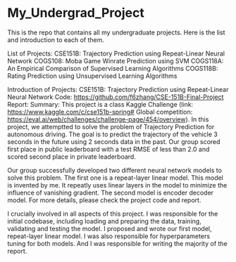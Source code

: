 # My_Undergrad_Project

This is the repo that contains all my undergraduate projects. Here is the list and introduction to each of them.

List of Projects:
CSE151B: Trajectory Prediction using Repeat-Linear Neural Network
COGS108: Moba Game Winrate Prediction using SVM
COGS118A: An Empirical Comparison of Supervised Learning Algorithms
COGS118B: Rating Prediction using Unsupervised Learning Algorithms

Introduction of Projects:
CSE151B: Trajectory Prediction using Repeat-Linear Neural Network
Code: https://github.com/f6zhang/CSE-151B-Final-Project
Report: 
Summary:
This project is a class Kaggle Challenge (link: https://www.kaggle.com/c/cse151b-spring# Global competition: https://eval.ai/web/challenges/challenge-page/454/overview). In this project, we attemptted to solve the problem of Trajectory Prediction for autonomous driving. The goal is to predict the trajectory of the vehicle 3 seconds in the future using 2 seconds data in the past. Our group scored first place in public leaderboard with a test RMSE of less than 2.0 and scored second place in private leaderboard. 

Our group successfully developed two different neural network models to solve this problem. The first one is a repeat-layer linear model. This model is invented by me. It repeatly uses linear layers in the model to minimize the influence of vanishing gradient. The second model is encoder decoder model. For more details, please check the project code and report.

I crucially involved in all aspects of this project. I was responsible for the initial codebase, including loading and preparing the data, training, validating and testing the model. I proposed and wrote our first model, repeat-layer linear model. I was also responsible for hyperparameters tuning for both models. And I was responsible for writing the majority of the report.
